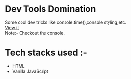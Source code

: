 # Dev Tools Domination
Some cool dev tricks like console.time(),console styling,etc.</br>
[View it](https://devtricks.netlify.app/) </br>
Note:- Checkout the console.

# Tech stacks used :-
- HTML
- Vanilla JavaScript
